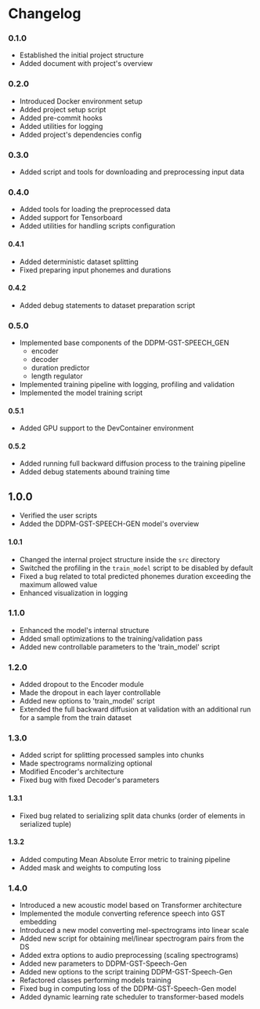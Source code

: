 # Changelog

### 0.1.0

- Established the initial project structure
- Added document with project's overview

### 0.2.0

- Introduced Docker environment setup
- Added project setup script
- Added pre-commit hooks
- Added utilities for logging
- Added project's dependencies config

### 0.3.0

- Added script and tools for downloading and preprocessing input data

### 0.4.0

- Added tools for loading the preprocessed data
- Added support for Tensorboard
- Added utilities for handling scripts configuration

#### 0.4.1

- Added deterministic dataset splitting
- Fixed preparing input phonemes and durations

#### 0.4.2

- Added debug statements to dataset preparation script

### 0.5.0

- Implemented base components of the DDPM-GST-SPEECH_GEN
   - encoder
   - decoder
   - duration predictor
   - length regulator
- Implemented training pipeline with logging, profiling and validation
- Implemented the model training script

#### 0.5.1

- Added GPU support to the DevContainer environment

#### 0.5.2

- Added running full backward diffusion process to the training pipeline
- Added debug statements abound training time

## 1.0.0

- Verified the user scripts
- Added the DDPM-GST-SPEECH-GEN model's overview

#### 1.0.1

- Changed the internal project structure inside the `src` directory
- Switched the profiling in the `train_model` script to be disabled by default
- Fixed a bug related to total predicted phonemes duration exceeding the maximum allowed value
- Enhanced visualization in logging

### 1.1.0

- Enhanced the model's internal structure
- Added small optimizations to the training/validation pass
- Added new controllable parameters to the 'train_model' script

### 1.2.0

- Added dropout to the Encoder module
- Made the dropout in each layer controllable
- Added new options to 'train_model' script
- Extended the full backward diffusion at validation with an additional run for a sample from the train dataset

### 1.3.0

- Added script for splitting processed samples into chunks
- Made spectrograms normalizing optional
- Modified Encoder's architecture
- Fixed bug with fixed Decoder's parameters

#### 1.3.1

- Fixed bug related to serializing split data chunks (order of elements in serialized tuple)

#### 1.3.2

- Added computing Mean Absolute Error metric to training pipeline
- Added mask and weights to computing loss

### 1.4.0

- Introduced a new acoustic model based on Transformer architecture
- Implemented the module converting reference speech into GST embedding
- Introduced a new model converting mel-spectrograms into linear scale
- Added new script for obtaining mel/linear spectrogram pairs from the DS
- Added extra options to audio preprocessing (scaling spectrograms)
- Added new parameters to DDPM-GST-Speech-Gen
- Added new options to the script training DDPM-GST-Speech-Gen
- Refactored classes performing models training
- Fixed bug in computing loss of the DDPM-GST-Speech-Gen model
- Added dynamic learning rate scheduler to transformer-based models
